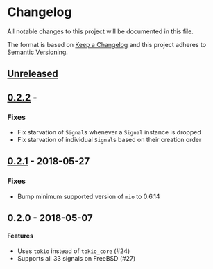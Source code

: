 # Changelog
All notable changes to this project will be documented in this file.

The format is based on [Keep a Changelog](http://keepachangelog.com/en/1.0.0/)
and this project adheres to [Semantic Versioning](http://semver.org/spec/v2.0.0.html).

## [Unreleased]

## [0.2.2] -
### Fixes
* Fix starvation of `Signal`s whenever a `Signal` instance is dropped
* Fix starvation of individual `Signal`s based on their creation order

## [0.2.1] - 2018-05-27
### Fixes
* Bump minimum supported version of `mio` to 0.6.14

## 0.2.0 - 2018-05-07
#### Features
 * Uses `tokio` instead of `tokio_core` (#24)
 * Supports all 33 signals on FreeBSD (#27)

[Unreleased]: https://github.com/alexcrichton/tokio-process/compare/0.2.2...HEAD
[0.2.2]: https://github.com/alexcrichton/tokio-signal/compare/0.2.1...0.2.2
[0.2.1]: https://github.com/alexcrichton/tokio-signal/compare/0.2.0...0.2.1
